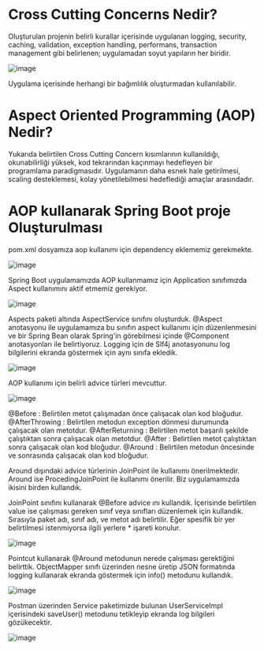 # Cross Cutting Concerns Nedir?

Oluşturulan projenin belirli kurallar içerisinde uygulanan logging, security, caching, validation, exception handling, performans, transaction management gibi belirlenen; uygulamadan soyut yapıların her biridir. 

![image](https://user-images.githubusercontent.com/91599453/221838780-1221c86b-477a-48aa-a22d-f86d2d962b09.png)

Uygulama içerisinde herhangi bir bağımlılık oluşturmadan kullanılabilir.


# Aspect Oriented Programming (AOP) Nedir?

Yukarıda belirtilen Cross Cutting Concern kısımlarının kullanıldığı, okunabilirliği yüksek, kod tekrarından kaçınmayı hedefleyen bir programlama paradigmasıdır. Uygulamanın daha esnek hale getirilmesi, scaling desteklemesi, kolay yönetilebilmesi hedeflediği amaçlar arasındadır.


# AOP kullanarak Spring Boot proje Oluşturulması

pom.xml dosyamıza aop kullanımı için dependency eklememiz gerekmekte.

![image](https://user-images.githubusercontent.com/91599453/221845631-b1eb6e1f-b542-47e9-8e13-776dda4d5cc8.png)

Spring Boot uygulamamızda AOP kullanmamız için Application sınıfımızda Aspect kullanımını aktif etmemiz gerekiyor.

![image](https://user-images.githubusercontent.com/91599453/221846453-2d20ae99-1212-4f60-83a5-7fa8062f81fe.png)

Aspects paketi altında AspectService sınıfını oluşturduk. @Aspect anotasyonu ile uygulamamıza bu sınıfın aspect kullanımı için düzenlenmesini ve bir Spring Bean olarak Spring'in görebilmesi içinde @Component anotasyonları ile belirtiyoruz. Logging için de Slf4j anotasyonunu log bilgilerini ekranda göstermek için aynı sınıfa ekledik.

![image](https://user-images.githubusercontent.com/91599453/221847991-ba7465ab-2978-4c49-91d4-507e372c18e0.png)

AOP kullanımı için belirli advice türleri mevcuttur.

![image](https://user-images.githubusercontent.com/91599453/221846021-a274bb76-8d8a-4a38-9088-18f4859f990c.png)

@Before : Belirtilen metot çalışmadan önce çalışacak olan kod bloğudur.
@AfterThrowing : Belirtilen metodun exception dönmesi durumunda çalışacak olan metotdur.
@AfterReturning : Belirtilen metot başarılı şekilde çalıştıktan sonra çalışacak olan metotdur.
@After : Belirtilen metot çalıştıktan sonra çalışacak olan kod bloğudur.
@Around : Belirtilen metodun öncesinde ve sonrasında çalışacak olan kod bloğudur.

Around dışındaki advice türlerinin JoinPoint ile kullanımı önerilmektedir. Around ise ProcedingJoinPoint ile kullanımı önerilir. Biz uygulamamızda ikisini birden kullandık. 

JoinPoint sınıfını kullanarak @Before advice ını kullandık. İçerisinde belirtilen value ise çalışması gereken sınıf veya sınıfları düzenlemek için kullandık. Sırasıyla paket adı, sınıf adı, ve metot adı belirtilir. Eğer spesifik bir yer belirtilmesi istenmiyorsa ilgili yerlere * işareti konulur.

![image](https://user-images.githubusercontent.com/91599453/221850683-fde3697c-d54a-46a0-af65-4dea3d85283d.png)

Pointcut kullanarak @Around metodunun nerede çalışması gerektiğini belirttik. ObjectMapper sınıfı üzerinden nesne üretip JSON formatında logging kullanarak ekranda göstermek için info() metodunu kullandık. 

![image](https://user-images.githubusercontent.com/91599453/221851874-c75507eb-24ea-46cb-adb2-83896bf95732.png)

Postman üzerinden Service paketimizde bulunan UserServiceImpl içerisindeki saveUser() metodunu tetikleyip ekranda log bilgileri gözükecektir.

![image](https://user-images.githubusercontent.com/91599453/221852336-d4c30995-93a0-49a1-99e8-6a72c6c2be40.png)




